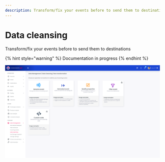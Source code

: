 ```yaml
---
description: Transform/fix your events before to send them to destinations
---
```


# Data cleansing

Transform/fix your events before to send them to destinations

{% hint style="warning" %}
Documentation in progress
{% endhint %}

<img src="../../../.gitbook/assets/Live Normalization new transfo (1).png" alt="" data-size="original">

